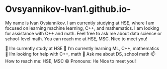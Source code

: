 # Ovsyannikov-Ivan1.github.io-

My name is Ivan Ovsiannikov. I am currently studying at HSE, where I am focused on learning machine learning, C++, and mathematics. I am looking for assistance with C++ and math. Feel free to ask me about data science or school-level math. You can reach me at HSE, MSC.
Nice to meet you!

🔭 I’m currently study at HSE
🌱 I’m currently learning ML, C++, mathematics
🤔 I’m looking for help with C++, math
💬 Ask me about DS, school math
📫 How to reach me: HSE, MSC
😄 Pronouns: He
Nice to meet you!

